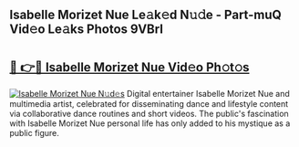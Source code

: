 ## Isabelle Morizet Nue Le𝚊k𝚎d N𝚞𝚍e - Part-muQ Vid𝚎o Le𝚊ks Photos 9VBrI

# <h2><a href="http://fb9brao.evod.top/?m=Isabelle+Morizet+Nue">🔗 👉🔴 Isabelle Morizet Nue Vid𝚎o Ph𝚘t𝚘s</a></h2>

[![Isabelle Morizet Nue N𝚞d𝚎s](https://i.imgur.com/8V9OHl7.gif)](http://fb9brao.evod.top/?m=Isabelle+Morizet+Nue)
Digital entertainer Isabelle Morizet Nue and multimedia artist, celebrated for disseminating dance and lifestyle content via collaborative dance routines and short videos. The public's fascination with Isabelle Morizet Nue personal life has only added to his mystique as a public figure. 
